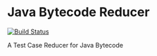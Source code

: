 # Java Bytecode Reducer
[![Build Status](https://travis-ci.org/jku-ssw/java-bytecode-reducer.svg?branch=master)](https://travis-ci.org/jku-ssw/java-bytecode-reducer)

A Test Case Reducer for Java Bytecode
